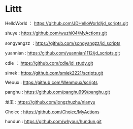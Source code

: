 # Littt

HelloWorld ： https://github.com/JDHelloWorld/jd_scripts.git

shuye : https://github.com/wuzhi04/MyActions.git

songyangzz ：https://github.com/songyangzz/jd_scripts

yuannian : https://github.com/yuannian1112/jd_scripts.git

cdle ： https://github.com/cdle/jd_study.git

simek : https://github.com/smiek2221/scripts.git

Weoux : https://github.com/Wenmoux/scripts

panghu : https://github.com/panghu999/panghu.git

龙王 : https://github.com/longzhuzhu/nianyu

Choicc : https://github.com/Choicc/MyActions

hundun : https://github.com/whyour/hundun.git
